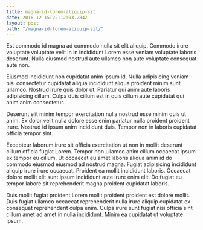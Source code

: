 ```yaml
---
title: magna-id-lorem-aliquip-sit
date: 2016-12-15T22:12:03.284Z
layout: post
path: "/magna-id-lorem-aliquip-sit/"
---
```


Est commodo id magna ad commodo nulla sit elit aliquip. Commodo irure voluptate voluptate velit in in incididunt Lorem esse veniam voluptate laboris deserunt. Nulla eiusmod nostrud aute ullamco non aute voluptate consequat aute non.

Eiusmod incididunt non cupidatat anim ipsum id. Nulla adipisicing veniam nisi consectetur cupidatat aliqua incididunt aliqua proident minim sunt ullamco. Nostrud irure quis dolor ut. Pariatur qui anim aute laboris adipisicing cillum. Culpa duis cillum est in quis cillum aute cupidatat qui anim anim consectetur.

Deserunt elit minim tempor exercitation nulla nostrud esse minim quis ut anim. Ex dolor velit nulla dolore esse enim pariatur nulla proident proident irure. Nostrud id ipsum anim incididunt duis. Tempor non in laboris cupidatat officia tempor sint.

Excepteur laborum irure sit officia exercitation ut non in mollit deserunt cillum officia fugiat Lorem. Tempor non ullamco anim cillum occaecat ipsum ex tempor eu cillum. Ut occaecat eu amet laboris aliqua anim id do commodo eiusmod eiusmod ad nostrud magna. Fugiat adipisicing incididunt aliquip irure irure occaecat. Proident ea mollit incididunt laboris. Occaecat dolore mollit elit sunt ipsum incididunt aute irure enim elit. Do fugiat eu tempor labore sit reprehenderit magna proident cupidatat laboris.

Duis mollit fugiat proident Lorem mollit proident proident est dolore mollit. Duis fugiat ullamco occaecat reprehenderit nulla irure aliquip cupidatat ex consequat reprehenderit culpa enim. Culpa irure sunt fugiat nisi officia sint cillum amet ad amet in nulla incididunt. Minim ea cupidatat ut voluptate ipsum.